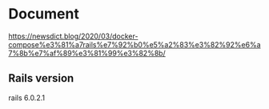 # Document

https://newsdict.blog/2020/03/docker-compose%e3%81%a7rails%e7%92%b0%e5%a2%83%e3%82%92%e6%a7%8b%e7%af%89%e3%81%99%e3%82%8b/

## Rails version

rails 6.0.2.1